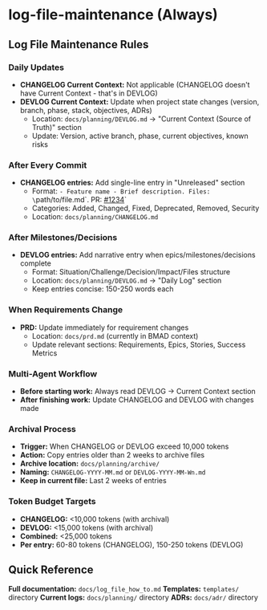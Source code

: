 # log-file-maintenance (Always)

## Log File Maintenance Rules

### Daily Updates

- **CHANGELOG Current Context:** Not applicable (CHANGELOG doesn't have Current Context - that's in DEVLOG)
- **DEVLOG Current Context:** Update when project state changes (version, branch, phase, stack, objectives, ADRs)
  - Location: `docs/planning/DEVLOG.md` → "Current Context (Source of Truth)" section
  - Update: Version, active branch, phase, current objectives, known risks

### After Every Commit

- **CHANGELOG entries:** Add single-line entry in "Unreleased" section
  - Format: `- Feature name - Brief description. Files: \`path/to/file.md\`. PR: [#1234](link)`
  - Categories: Added, Changed, Fixed, Deprecated, Removed, Security
  - Location: `docs/planning/CHANGELOG.md`

### After Milestones/Decisions

- **DEVLOG entries:** Add narrative entry when epics/milestones/decisions complete
  - Format: Situation/Challenge/Decision/Impact/Files structure
  - Location: `docs/planning/DEVLOG.md` → "Daily Log" section
  - Keep entries concise: 150-250 words each

### When Requirements Change

- **PRD:** Update immediately for requirement changes
  - Location: `docs/prd.md` (currently in BMAD context)
  - Update relevant sections: Requirements, Epics, Stories, Success Metrics

### Multi-Agent Workflow

- **Before starting work:** Always read DEVLOG → Current Context section
- **After finishing work:** Update CHANGELOG and DEVLOG with changes made

### Archival Process

- **Trigger:** When CHANGELOG or DEVLOG exceed 10,000 tokens
- **Action:** Copy entries older than 2 weeks to archive files
- **Archive location:** `docs/planning/archive/`
- **Naming:** `CHANGELOG-YYYY-MM.md` or `DEVLOG-YYYY-MM-Wn.md`
- **Keep in current file:** Last 2 weeks of entries

### Token Budget Targets

- **CHANGELOG:** <10,000 tokens (with archival)
- **DEVLOG:** <15,000 tokens (with archival)
- **Combined:** <25,000 tokens
- **Per entry:** 60-80 tokens (CHANGELOG), 150-250 tokens (DEVLOG)

## Quick Reference

**Full documentation:** `docs/log_file_how_to.md`
**Templates:** `templates/` directory
**Current logs:** `docs/planning/` directory
**ADRs:** `docs/adr/` directory

